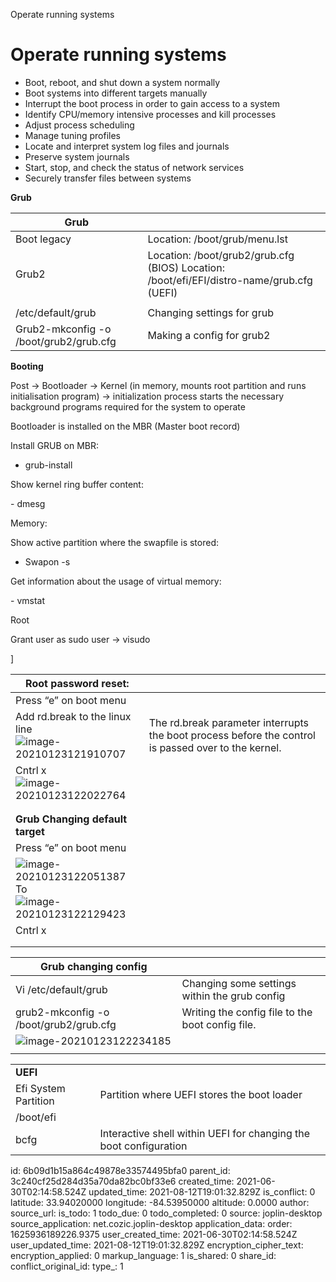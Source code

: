Operate running systems

# Operate running systems

- Boot, reboot, and shut down a system normally
- Boot systems into different targets manually
-  Interrupt the boot process in order to gain access to a system
-  Identify CPU/memory intensive processes and kill processes
-  Adjust process scheduling
- Manage tuning profiles
- Locate and interpret system log files and journals
- Preserve system journals
- Start, stop, and check the status of network services
- Securely transfer files between systems

**Grub**

| **Grub**                               |                                                              |
| -------------------------------------- | ------------------------------------------------------------ |
| Boot legacy                            | Location: /boot/grub/menu.lst                                |
| Grub2                                  | Location: /boot/grub2/grub.cfg (BIOS) Location: /boot/efi/EFI/distro-name/grub.cfg (UEFI) |
|                                        |                                                              |
| /etc/default/grub                      | Changing settings for grub                                   |
| Grub2-mkconfig -o /boot/grub2/grub.cfg | Making a config for grub2                                    |



**Booting**

Post -> Bootloader -> Kernel (in memory, mounts root partition and runs initialisation program) -> initialization process starts the necessary background programs required for the system to operate 

Bootloader is installed on the MBR (Master boot record) 

Install GRUB on MBR:

- grub-install 

Show kernel ring buffer content:

\- dmesg 



Memory:

Show active partition where the swapfile is stored:

- Swapon -s

Get information about the usage of virtual memory:

\- vmstat

Root 

Grant user as sudo user -> visudo 

]


| **Root password reset:**                                     |                                                              |
| ------------------------------------------------------------ | ------------------------------------------------------------ |
| Press “e” on boot menu                                       |                                                              |
| Add rd.break to the linux line   <br />![image-20210123121910707](images/RHCSA8_notes/image-20210123121910707.png) | The rd.break parameter interrupts the boot process before the control is passed over to the kernel. |
| Cntrl x<br />![image-20210123122022764](images/RHCSA8_notes/image-20210123122022764.png) |                                                              |
|                                                              |                                                              |
|                                                              |                                                              |
| **Grub Changing default target**                             |                                                              |
| Press “e” on boot menu                                       |                                                              |
| ![image-20210123122051387](images/RHCSA8_notes/image-20210123122051387.png) <br />To <br />![image-20210123122129423](images/RHCSA8_notes/image-20210123122129423.png) |                                                              |
| Cntrl x                                                      |                                                              |
|                                                              |                                                              |
|                                                              |                                                              |

| **Grub changing config**                                     |                                                  |
| ------------------------------------------------------------ | ------------------------------------------------ |
| Vi /etc/default/grub                                         | Changing some settings within the grub config    |
| grub2-mkconfig -o /boot/grub2/grub.cfg                       | Writing the config file to the boot config file. |
| ![image-20210123122234185](images/RHCSA8_notes/image-20210123122234185.png) |                                                  |
|                                                              |                                                  |


|                      |                                                              |
| -------------------- | ------------------------------------------------------------ |
| **UEFI**             |                                                              |
| Efi System Partition | Partition where UEFI stores the boot loader                  |
| /boot/efi            |                                                              |
| bcfg                 | Interactive shell within UEFI for changing the boot configuration |



id: 6b09d1b15a864c49878e33574495bfa0
parent_id: 3c240cf25d284d35a70da82bc0bf33e6
created_time: 2021-06-30T02:14:58.524Z
updated_time: 2021-08-12T19:01:32.829Z
is_conflict: 0
latitude: 33.94020000
longitude: -84.53950000
altitude: 0.0000
author: 
source_url: 
is_todo: 1
todo_due: 0
todo_completed: 0
source: joplin-desktop
source_application: net.cozic.joplin-desktop
application_data: 
order: 1625936189226.9375
user_created_time: 2021-06-30T02:14:58.524Z
user_updated_time: 2021-08-12T19:01:32.829Z
encryption_cipher_text: 
encryption_applied: 0
markup_language: 1
is_shared: 0
share_id: 
conflict_original_id: 
type_: 1